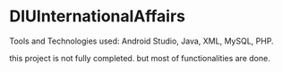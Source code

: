 # DIUInternationalAffairs

Tools and Technologies used: Android Studio, Java, XML, MySQL, PHP.

this project is not fully completed. but most of functionalities are done.
